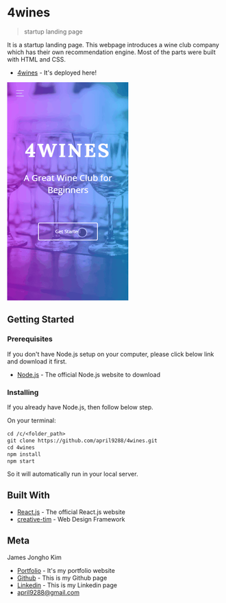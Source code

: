 # 4wines
> startup landing page

It is a startup landing page. This webpage introduces a wine club company which has their own recommendation engine. Most of the parts were built with HTML and CSS. 

* [4wines](https://april9288.github.io/4wines/) - It's deployed here!

![](sample.gif)

## Getting Started

### Prerequisites

If you don't have Node.js setup on your computer, please click below link and download it first.

* [Node.js](https://nodejs.org/en/) - The official Node.js website to download

### Installing

If you already have Node.js, then follow below step.

On your terminal:

```
cd /c/<folder_path>
git clone https://github.com/april9288/4wines.git
cd 4wines
npm install
npm start

```

So it will automatically run in your local server.

## Built With

* [React.js](https://reactjs.org/) - The official React.js website
* [creative-tim](https://www.creative-tim.com/product/now-ui-kit) - Web Design Framework

## Meta

James Jongho Kim 
- [Portfolio](https://april9288.github.io/) - It's my portfolio website
- [Github](https://github.com/april9288) - This is my Github page
- [Linkedin](https://www.linkedin.com/in/jongho-kim-b05618170/) - This is my Linkedin page
- april9288@gmail.com